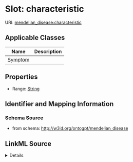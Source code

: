 # Slot: characteristic

URI: [mendelian_disease:characteristic](http://w3id.org/ontogpt/mendelian_disease/characteristic)



<!-- no inheritance hierarchy -->




## Applicable Classes

| Name | Description |
| --- | --- |
[Symptom](Symptom.md) | 






## Properties

* Range: [String](String.md)







## Identifier and Mapping Information







### Schema Source


* from schema: http://w3id.org/ontogpt/mendelian_disease




## LinkML Source

<details>
```yaml
name: characteristic
from_schema: http://w3id.org/ontogpt/mendelian_disease
rank: 1000
alias: characteristic
owner: Symptom
domain_of:
- Symptom
range: string

```
</details>